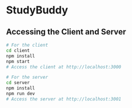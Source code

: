 # StudyBuddy

## Accessing the Client and Server

```bash
# For the client
cd client
npm install
npm start
# Access the client at http://localhost:3000

# For the server
cd server
npm install
npm run dev
# Access the server at http://localhost:3001
```
